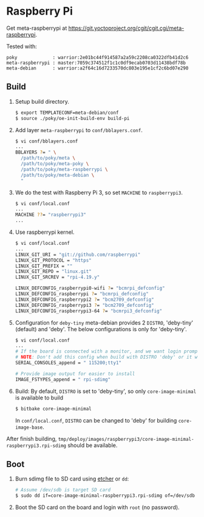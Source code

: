 Raspberry Pi
============
Get meta-raspberrypi at <https://git.yoctoproject.org/cgit/cgit.cgi/meta-raspberrypi>.

Tested with:
```
poky             : warrior:2e01bc44f914587a2a59c2208ca0322dfb41d2c6
meta-raspberrypi : master:7059c374512f1c1c0df9ecab0703d11438bdf78b
meta-debian      : warrior:a2f64c16d7233570dc803e195e1cf2c6bd07e290
```

Build
-----
1. Setup build directory.
   ```sh
   $ export TEMPLATECONF=meta-debian/conf
   $ source ./poky/oe-init-build-env build-pi
   ```

2. Add layer `meta-raspberrypi` to `conf/bblayers.conf`.
   ```sh
   $ vi conf/bblayers.conf
   ...
   BBLAYERS ?= " \
     /path/to/poky/meta \
     /path/to/poky/meta-poky \
     /path/to/poky/meta-raspberrypi \
     /path/to/poky/meta-debian \
     "
   ```

3. We do the test with Raspberry Pi 3, so set `MACHINE` to `raspberrypi3`.
   ```sh
   $ vi conf/local.conf
   ...
   MACHINE ??= "raspberrypi3"
   ...
   ```

4. Use raspberrypi kernel.
   ```sh
   $ vi conf/local.conf
   ...
   LINUX_GIT_URI = "git://github.com/raspberrypi"
   LINUX_GIT_PROTOCOL = "https"
   LINUX_GIT_PREFIX = ""
   LINUX_GIT_REPO = "linux.git"
   LINUX_GIT_SRCREV = "rpi-4.19.y"

   LINUX_DEFCONFIG_raspberrypi0-wifi ?= "bcmrpi_defconfig"
   LINUX_DEFCONFIG_raspberrypi ?= "bcmrpi_defconfig"
   LINUX_DEFCONFIG_raspberrypi2 ?= "bcm2709_defconfig"
   LINUX_DEFCONFIG_raspberrypi3 ?= "bcm2709_defconfig"
   LINUX_DEFCONFIG_raspberrypi3-64 ?= "bcmrpi3_defconfig"
   ```

5. Configuration for `deby-tiny`
   meta-debian provides 2 `DISTRO`, 'deby-tiny' (default) and 'deby'.
   The below configurations is only for 'deby-tiny'.

   ```sh
   $ vi conf/local.conf
   ...
   # If the board is connected with a monitor, and we want login prompt on tty1.
   # NOTE: Don't add this config when build with DISTRO 'deby' or it will duplicate.
   SERIAL_CONSOLES_append = " 115200;tty1"

   # Provide image output for easier to install
   IMAGE_FSTYPES_append = " rpi-sdimg"
   ```

6. Build:
   By default, `DISTRO` is set to 'deby-tiny', so only `core-image-minimal` is available to build
   ```sh
   $ bitbake core-image-minimal
   ```

   In `conf/local.conf`, `DISTRO` can be changed to 'deby' for building `core-image-base`.

After finish building, `tmp/deploy/images/raspberrypi3/core-image-minimal-raspberrypi3.rpi-sdimg` should be available.

Boot
----
1. Burn sdimg file to SD card using [etcher](https://www.balena.io/etcher/) or `dd`:
   ```sh
   # Assume /dev/sdb is target SD card
   $ sudo dd if=core-image-minimal-raspberrypi3.rpi-sdimg of=/dev/sdb
   ```

2. Boot the SD card on the board and login with `root` (no password).
